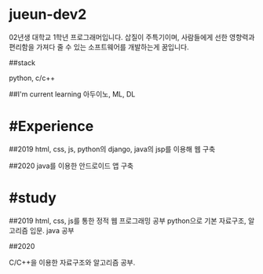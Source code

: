 # jueun-dev2

02년생 대학교 1학년 프로그래머입니다. 삽질이 주특기이며, 사람들에게 선한 영향력과 편리함을 가져다 줄 수 있는 소프트웨어를 개발하는게 꿈입니다.

##stack

python, c/c++ 

##I'm current learning
아두이노, ML, DL
 

#Experience
==================

##2019
html, css, js, python의 django, java의 jsp를 이용해 웹 구축

##2020
java를 이용한 안드로이드 앱 구축

#study
====================

##2019 
html, css, js를 통한 정적 웹 프로그래밍 공부
python으로 기본 자료구조, 알고리즘 입문. java 공부

##2020

C/C++을 이용한 자료구조와 알고리즘 공부.










